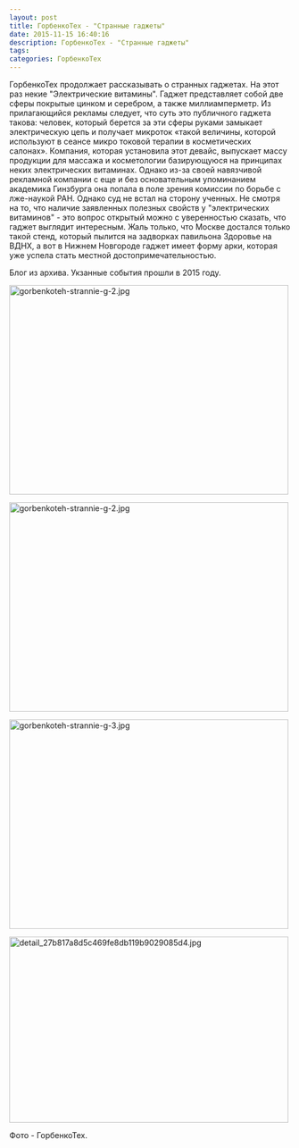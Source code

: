 ```yaml
---
layout: post
title: ГорбенкоТех - "Странные гаджеты"
date: 2015-11-15 16:40:16
description: ГорбенкоТех - "Странные гаджеты"
tags: 
categories: ГорбенкоТех
---
```


ГорбенкоТех продолжает рассказывать о странных гаджетах. На этот раз некие "Электрические витамины". Гаджет представляет собой две сферы покрытые цинком и серебром, а также миллиамперметр. Из прилагающийся рекламы следует, что суть это публичного гаджета такова: человек, который берется за эти сферы руками замыкает электрическую цепь и получает микроток «такой величины, которой используют в сеансе микро токовой терапии в косметических салонах». Компания, которая установила этот девайс, выпускает массу продукции для массажа и косметологии базирующуюся на принципах неких электрических витаминах. Однако из-за своей навязчивой рекламной компании с еще и без основательным упоминанием академика Гинзбурга она попала в поле зрения комиссии по борьбе с лже-наукой РАН. Однако суд не встал на сторону ученных. Не смотря на то, что наличие заявленных полезных свойств у "электрических витаминов" - это вопрос открытый можно с уверенностью сказать, что гаджет выглядит интересным. Жаль только, что Москве достался только такой стенд, который пылится на задворках павильона Здоровье на ВДНХ, а вот в Нижнем Новгороде гаджет имеет форму арки, которая уже успела стать местной достопримечательностью.

Блог из архива. Укзанные события прошли в 2015 году.


<a href="https://fotki.yandex.ru/next/users/roman-gorbenko/album/160123/view/689737" target="_blank"><img src="https://img-fotki.yandex.ru/get/6836/18471615.76/0_a8649_b53dfc25_L.jpg" width="500" height="375" border="0" title="gorbenkoteh-strannie-g-2.jpg" alt="gorbenkoteh-strannie-g-2.jpg"/></a>

<a href="https://fotki.yandex.ru/next/users/roman-gorbenko/album/160123/view/689737" target="_blank"><img src="https://img-fotki.yandex.ru/get/6836/18471615.76/0_a8649_b53dfc25_L.jpg" width="500" height="375" border="0" title="gorbenkoteh-strannie-g-2.jpg" alt="gorbenkoteh-strannie-g-2.jpg"/></a>

<a href="https://fotki.yandex.ru/next/users/roman-gorbenko/album/160123/view/689738" target="_blank"><img src="https://img-fotki.yandex.ru/get/15595/18471615.76/0_a864a_1c09bff3_L.jpg" width="500" height="375" border="0" title="gorbenkoteh-strannie-g-3.jpg" alt="gorbenkoteh-strannie-g-3.jpg"/></a>

<a href="https://fotki.yandex.ru/next/users/roman-gorbenko/album/160123/view/689739" target="_blank"><img src="https://img-fotki.yandex.ru/get/5819/18471615.76/0_a864b_1d9c9bb2_L.jpg" width="500" height="333" border="0" title="detail_27b817a8d5c469fe8db119b9029085d4.jpg" alt="detail_27b817a8d5c469fe8db119b9029085d4.jpg"/></a>

Фото - ГорбенкоТех.